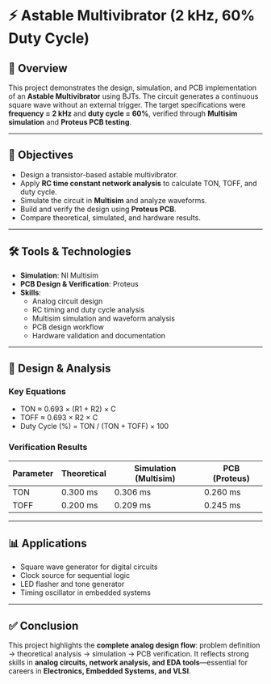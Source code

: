 # ⚡ Astable Multivibrator (2 kHz, 60% Duty Cycle)

## 📌 Overview
This project demonstrates the design, simulation, and PCB implementation of an **Astable Multivibrator** using BJTs. The circuit generates a continuous square wave without an external trigger. The target specifications were **frequency = 2 kHz** and **duty cycle = 60%**, verified through **Multisim simulation** and **Proteus PCB testing**.

---

## 🎯 Objectives
- Design a transistor-based astable multivibrator.
- Apply **RC time constant network analysis** to calculate TON, TOFF, and duty cycle.
- Simulate the circuit in **Multisim** and analyze waveforms.
- Build and verify the design using **Proteus PCB**.
- Compare theoretical, simulated, and hardware results.

---

## 🛠 Tools & Technologies
- **Simulation**: NI Multisim  
- **PCB Design & Verification**: Proteus  
- **Skills**:  
  - Analog circuit design  
  - RC timing and duty cycle analysis  
  - Multisim simulation and waveform analysis  
  - PCB design workflow  
  - Hardware validation and documentation  

---

## 📐 Design & Analysis
### Key Equations
- TON ≈ 0.693 × (R1 + R2) × C  
- TOFF ≈ 0.693 × R2 × C  
- Duty Cycle (%) = TON / (TON + TOFF) × 100  

### Verification Results
| Parameter | Theoretical | Simulation (Multisim) | PCB (Proteus) |
|-----------|-------------|------------------------|---------------|
| TON       | 0.300 ms    | 0.306 ms              | 0.260 ms      |
| TOFF      | 0.200 ms    | 0.209 ms              | 0.245 ms      |

---

## 📊 Applications
- Square wave generator for digital circuits  
- Clock source for sequential logic  
- LED flasher and tone generator  
- Timing oscillator in embedded systems  

---

## ✅ Conclusion
This project highlights the **complete analog design flow**: problem definition → theoretical analysis → simulation → PCB verification. It reflects strong skills in **analog circuits, network analysis, and EDA tools**—essential for careers in **Electronics, Embedded Systems, and VLSI**.

